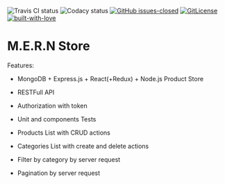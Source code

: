 ![Travis CI status](https://travis-ci.org/ingvr/test-store.svg?branch=master) ![Codacy status](https://api.codacy.com/project/badge/Grade/da089022058e449589819d955a4f5611?isInternal=true) [![GitHub issues-closed](https://img.shields.io/github/issues-closed/ingvr/test-store.svg)](https://GitHub.com/ingvr/test-store/issues?q=is%3Aissue+is%3Aclosed) [![GitLicense](https://gitlicense.com/badge/ingvr/test-store)](https://gitlicense.com/license/ingvr/test-store) [![built-with-love](https://https://github.com/ingvr/)](https://img.shields.io/badge/build%20with-%E2%9D%A4-green)

# M.E.R.N Store

Features:

- MongoDB + Express.js + React(+Redux) + Node.js Product Store
- RESTFull API
- Authorization with token
- Unit and components Tests

- Products List with CRUD actions
- Categories List with create and delete actions
- Filter by category by server request
- Pagination by server request
